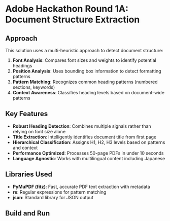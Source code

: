 # Adobe Hackathon Round 1A: Document Structure Extraction

## Approach

This solution uses a multi-heuristic approach to detect document structure:

1. **Font Analysis**: Compares font sizes and weights to identify potential headings
2. **Position Analysis**: Uses bounding box information to detect formatting patterns  
3. **Pattern Matching**: Recognizes common heading patterns (numbered sections, keywords)
4. **Context Awareness**: Classifies heading levels based on document-wide patterns

## Key Features

- **Robust Heading Detection**: Combines multiple signals rather than relying on font size alone
- **Title Extraction**: Intelligently identifies document title from first page
- **Hierarchical Classification**: Assigns H1, H2, H3 levels based on patterns and context
- **Performance Optimized**: Processes 50-page PDFs in under 10 seconds
- **Language Agnostic**: Works with multilingual content including Japanese

## Libraries Used

- **PyMuPDF (fitz)**: Fast, accurate PDF text extraction with metadata
- **re**: Regular expressions for pattern matching
- **json**: Standard library for JSON output

## Build and Run

